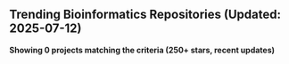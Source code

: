 ## Trending Bioinformatics Repositories (Updated: 2025-07-12)

**Showing 0 projects matching the criteria (250+ stars, recent updates)**


